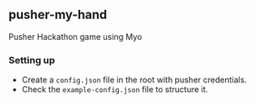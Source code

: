 ## pusher-my-hand

Pusher Hackathon game using Myo

### Setting up

- Create a `config.json` file in the root with pusher credentials.
- Check the `example-config.json` file to structure it.